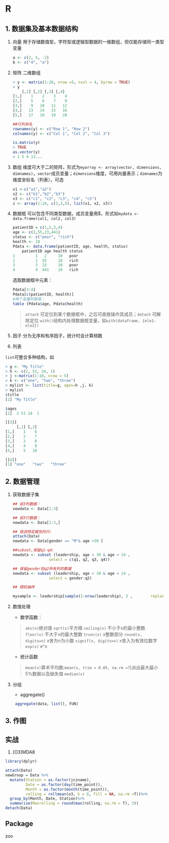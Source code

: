 # R

## 1. 数据集及基本数据结构

1. 向量
    用于存储数值型，字符型或逻辑型数据的一维数组，但仅能存储同一类型变量

    ```r
    a <- c(2, 5, -2)
    b <- c("d", "a")
    ```

2. 矩阵
    二维数组

    ```r
    > y <- matrix(1:20, nrow =5, ncol = 4, byrow = TRUE)
    > y
        [,1] [,2] [,3] [,4]
    [1,]    1    2    3    4
    [2,]    5    6    7    8
    [3,]    9   10   11   12
    [4,]   13   14   15   16
    [5,]   17   18   19   20

    ##行列命名
    rownames(y) <- c("Row 1", "Row 2")
    colnames(y) <- c("Col 1", "Col 2", "Col 3")

    is.matrix(y)
    > TRUE
    as.vector(y)
    > 1 5 9 13...
    ```

3. 数组
    维度可大于二的矩阵，形式为`myarray <- array(vector, dimensions, dimnames)`，`vector`成员变量；`dimensions`维度，可用向量表示；`dimnames`为维度坐标名（列表），可选

    ```r
    x1 <-c("a1","a2")
    x2 <- c("b1","b2","b3")
    x3 <- c("c1", "c2", "c3", "c4", "c5")
    z <- array(1:24, c(2,3,5), list(x1, x2, x3))
    ```

4. 数据框
    可以包含不同类型数据，成员变量用$，形式如`mydata <- data.frame(col1, col2, col3)`

    ```r
    patientID = c(1,2,3,4)
    age <- c(2,55,23,441)
    status <- c("poor", "rich")
    health <- 10
    Pdata <- data.frame(patientID, age, health, status)
        patientID age health status
    1         1   2     10   poor
    2         2  55     10   rich
    3         3  23     10   poor
    4         4  441    10   rich
    ```

    选取数据框中元素：

    ```r
    Pdata[3:4]
    Pdata[c(patientID, health)]
    #两个变量列联表：
    table (Pdata$age, Pdata$health)
    ```

    > `attach` 可定位到某个数据框中，之后可直接操作其成员；`detach` 可解除定位
    > `with()`结构内处理数据框变量，如`with(dataframe, {ele1-ele2})`

5. 因子
    分为无序和有序因子，统计时会计算频数

6. 列表

`list`可整合多种结构，如

```r
> g <- "My Title"
> h <- c(2, 51, 24, 1)
> j <-matrix(1:10, nrow = 5)
> k <- c("one", "two", "three")
> mylist <- list(title=g, ages=h ,j, k)
> mylist
$title
[1] "My Title"

$ages
[1]  2 51 24  1

[[3]]
     [,1] [,2]
[1,]    1    6
[2,]    2    7
[3,]    3    8
[4,]    4    9
[5,]    5   10

[[4]]
[1] "one"   "two"   "three"
```

## 2. 数据管理

1. 获取数据子集

    ```r
    ## 前3列数据：
    newdata <- Data[1:3]

    ## 前3行数据：
    newdata <- Data[1:3,]

    ## 挑选特定属性的行:
    attach(Data)
    newdata <- Data[gender == "M"& age >30 ]

    ##subset,保留q1-q4:
    newdata <- subset (leadership, age > 30 & age < 24 ,
                    select = c(q1, q2, q3, q4))

    ## 保留gender到q2所有列的数据
    newdata <- subset (leadership, age > 30 & age < 24 ,
                    select = gender:q2)

    ## 随机抽样

    mysample <- leadership[sample(1:nrow(leadership), 3 ,        replace=FALSE),]
    ```


2. 数值处理

    * 数学函数：

    > `abs(x)`绝对值
    > `sqrt(x)`平方根
    > `ceiling(x)` 不小于x的最小整数
    > `floor(x)` 不大于x的最大整数
    > `trunc(x)` x整数部分
    > `round(x, digits=n)` x舍为n为小数
    > `signif(x, digits=n)` x舍入为有效位数字
    > `exp(x)` e^x

    * 统计函数

    > `mean(x)`算术平均数;`mean(x, trim = 0.05, na.rm =T`)派出最大最小5%数据以及缺失值
    > `median(x)`

3. 分组

    * aggregate()

    ```r
     aggregate(data, list(), FUN)
    ```

## 3. 作图



## 实战

1. [O3]MDA8

```r
library(dplyr)

attach(Data)
newGroup = Data %>%
  mutate(Station = as.factor(jczname),
         Date = as.factor(day(time_point)),
         Month = as.factor(month(time_point)),
         rolling = rollmean(o3, k = 8, fill = NA, na.rm =T))%>%
  group_by(Month, Date, Station)%>%
  summarise(Maxrolling = round(max(rolling, na.rm = T), 3))
detach(Data)
```

## Package

zoo